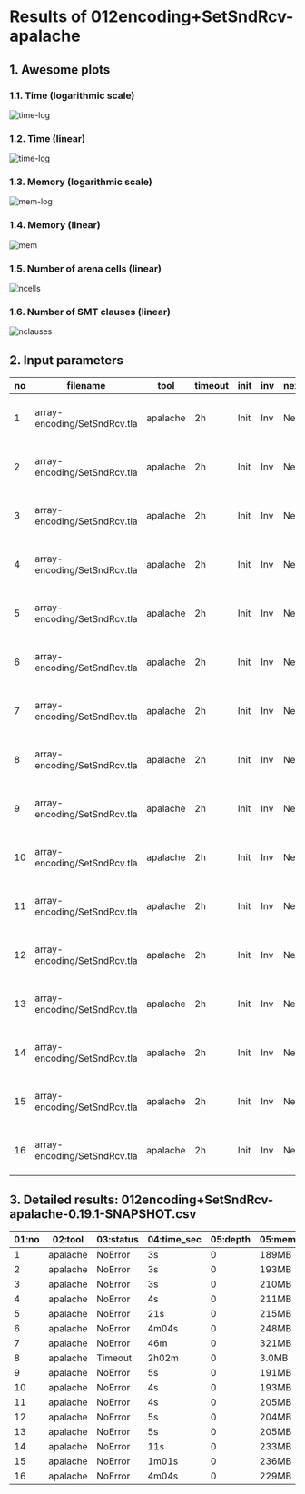 # Results of 012encoding+SetSndRcv-apalache


## 1. Awesome plots

### 1.1. Time (logarithmic scale)

![time-log](012encoding+SetSndRcv-apalache-time-log.svg "Time Log")

### 1.2. Time (linear)

![time-log](012encoding+SetSndRcv-apalache-time.svg "Time Log")

### 1.3. Memory (logarithmic scale)

![mem-log](012encoding+SetSndRcv-apalache-mem-log.svg "Memory Log")

### 1.4. Memory (linear)

![mem](012encoding+SetSndRcv-apalache-mem.svg "Memory Log")

### 1.5. Number of arena cells (linear)

![ncells](012encoding+SetSndRcv-apalache-ncells.svg "Number of arena cells")

### 1.6. Number of SMT clauses (linear)

![nclauses](012encoding+SetSndRcv-apalache-nclauses.svg "Number of SMT clauses")

## 2. Input parameters

no  |  filename                      |  tool      |  timeout  |  init  |  inv  |  next  |  args
----|--------------------------------|------------|-----------|--------|-------|--------|-----------------------------------------------------
1   |  array-encoding/SetSndRcv.tla  |  apalache  |  2h       |  Init  |  Inv  |  Next  |  --smt-encoding=arrays --length=0 --cinit=CInit0
2   |  array-encoding/SetSndRcv.tla  |  apalache  |  2h       |  Init  |  Inv  |  Next  |  --smt-encoding=arrays --length=2 --cinit=CInit2
3   |  array-encoding/SetSndRcv.tla  |  apalache  |  2h       |  Init  |  Inv  |  Next  |  --smt-encoding=arrays --length=4 --cinit=CInit4
4   |  array-encoding/SetSndRcv.tla  |  apalache  |  2h       |  Init  |  Inv  |  Next  |  --smt-encoding=arrays --length=6 --cinit=CInit6
5   |  array-encoding/SetSndRcv.tla  |  apalache  |  2h       |  Init  |  Inv  |  Next  |  --smt-encoding=arrays --length=8 --cinit=CInit8
6   |  array-encoding/SetSndRcv.tla  |  apalache  |  2h       |  Init  |  Inv  |  Next  |  --smt-encoding=arrays --length=10 --cinit=CInit10
7   |  array-encoding/SetSndRcv.tla  |  apalache  |  2h       |  Init  |  Inv  |  Next  |  --smt-encoding=arrays --length=12 --cinit=CInit12
8   |  array-encoding/SetSndRcv.tla  |  apalache  |  2h       |  Init  |  Inv  |  Next  |  --smt-encoding=arrays --length=14 --cinit=CInit14
9   |  array-encoding/SetSndRcv.tla  |  apalache  |  2h       |  Init  |  Inv  |  Next  |  --smt-encoding=oopsla19 --length=0 --cinit=CInit0
10  |  array-encoding/SetSndRcv.tla  |  apalache  |  2h       |  Init  |  Inv  |  Next  |  --smt-encoding=oopsla19 --length=2 --cinit=CInit2
11  |  array-encoding/SetSndRcv.tla  |  apalache  |  2h       |  Init  |  Inv  |  Next  |  --smt-encoding=oopsla19 --length=4 --cinit=CInit4
12  |  array-encoding/SetSndRcv.tla  |  apalache  |  2h       |  Init  |  Inv  |  Next  |  --smt-encoding=oopsla19 --length=6 --cinit=CInit6
13  |  array-encoding/SetSndRcv.tla  |  apalache  |  2h       |  Init  |  Inv  |  Next  |  --smt-encoding=oopsla19 --length=8 --cinit=CInit8
14  |  array-encoding/SetSndRcv.tla  |  apalache  |  2h       |  Init  |  Inv  |  Next  |  --smt-encoding=oopsla19 --length=10 --cinit=CInit10
15  |  array-encoding/SetSndRcv.tla  |  apalache  |  2h       |  Init  |  Inv  |  Next  |  --smt-encoding=oopsla19 --length=12 --cinit=CInit12
16  |  array-encoding/SetSndRcv.tla  |  apalache  |  2h       |  Init  |  Inv  |  Next  |  --smt-encoding=oopsla19 --length=14 --cinit=CInit14

## 3. Detailed results: 012encoding+SetSndRcv-apalache-0.19.1-SNAPSHOT.csv

01:no  |  02:tool   |  03:status  |  04:time_sec  |  05:depth  |  05:mem_kb  |  10:ninit_trans  |  11:ninit_trans  |  12:ncells  |  13:nclauses  |  14:navg_clause_len
-------|------------|-------------|---------------|------------|-------------|------------------|------------------|-------------|---------------|--------------------
1      |  apalache  |  NoError    |  3s           |  0         |  189MB      |  0               |  0               |  12         |  7.0          |  6.0
2      |  apalache  |  NoError    |  3s           |  0         |  193MB      |  0               |  0               |  83         |  74           |  9.0
3      |  apalache  |  NoError    |  3s           |  0         |  210MB      |  0               |  0               |  207        |  197          |  11
4      |  apalache  |  NoError    |  4s           |  0         |  211MB      |  0               |  0               |  355        |  348          |  12
5      |  apalache  |  NoError    |  21s          |  0         |  215MB      |  0               |  0               |  527        |  527          |  13
6      |  apalache  |  NoError    |  4m04s        |  0         |  248MB      |  0               |  0               |  723        |  734          |  14
7      |  apalache  |  NoError    |  46m          |  0         |  321MB      |  0               |  0               |  943        |  969          |  15
8      |  apalache  |  Timeout    |  2h02m        |  0         |  3.0MB      |  0               |  0               |  1.0K       |  1.0K         |  15
9      |  apalache  |  NoError    |  5s           |  0         |  191MB      |  0               |  0               |  13         |  11           |  6.0
10     |  apalache  |  NoError    |  4s           |  0         |  193MB      |  0               |  0               |  93         |  99           |  9.0
11     |  apalache  |  NoError    |  4s           |  0         |  205MB      |  0               |  0               |  235        |  258          |  11
12     |  apalache  |  NoError    |  5s           |  0         |  204MB      |  0               |  0               |  401        |  445          |  12
13     |  apalache  |  NoError    |  5s           |  0         |  205MB      |  0               |  0               |  591        |  660          |  14
14     |  apalache  |  NoError    |  11s          |  0         |  233MB      |  0               |  0               |  805        |  903          |  15
15     |  apalache  |  NoError    |  1m01s        |  0         |  236MB      |  0               |  0               |  1.0K       |  1.0K         |  16
16     |  apalache  |  NoError    |  4m04s        |  0         |  229MB      |  0               |  0               |  1.0K       |  1.0K         |  17
